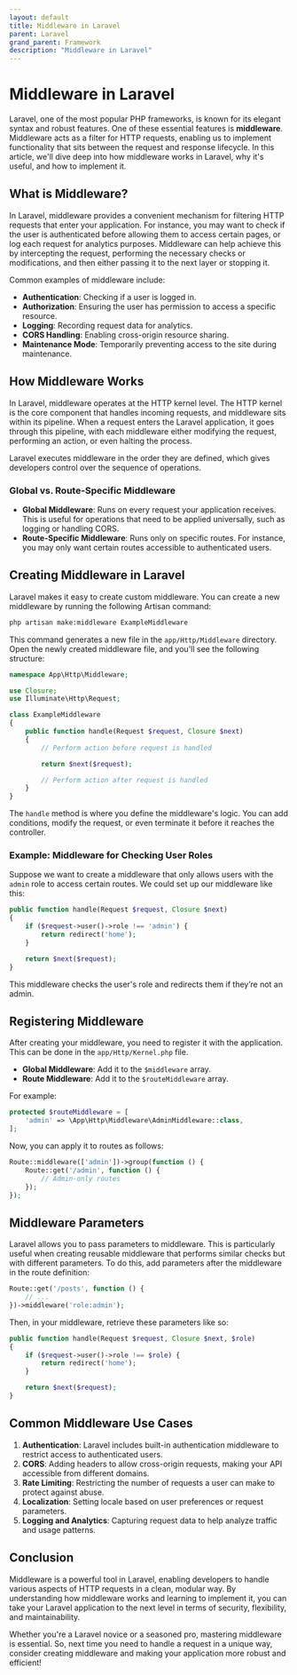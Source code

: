 ```yaml
---
layout: default
title: Middleware in Laravel
parent: Laravel
grand_parent: Framework
description: "Middleware in Laravel"
---
```



# Middleware in Laravel

Laravel, one of the most popular PHP frameworks, is known for its elegant syntax and robust features. One of these essential features is **middleware**. Middleware acts as a filter for HTTP requests, enabling us to implement functionality that sits between the request and response lifecycle. In this article, we'll dive deep into how middleware works in Laravel, why it's useful, and how to implement it.

## What is Middleware?

In Laravel, middleware provides a convenient mechanism for filtering HTTP requests that enter your application. For instance, you may want to check if the user is authenticated before allowing them to access certain pages, or log each request for analytics purposes. Middleware can help achieve this by intercepting the request, performing the necessary checks or modifications, and then either passing it to the next layer or stopping it.

Common examples of middleware include:
- **Authentication**: Checking if a user is logged in.
- **Authorization**: Ensuring the user has permission to access a specific resource.
- **Logging**: Recording request data for analytics.
- **CORS Handling**: Enabling cross-origin resource sharing.
- **Maintenance Mode**: Temporarily preventing access to the site during maintenance.

## How Middleware Works

In Laravel, middleware operates at the HTTP kernel level. The HTTP kernel is the core component that handles incoming requests, and middleware sits within its pipeline. When a request enters the Laravel application, it goes through this pipeline, with each middleware either modifying the request, performing an action, or even halting the process.

Laravel executes middleware in the order they are defined, which gives developers control over the sequence of operations.

### Global vs. Route-Specific Middleware

- **Global Middleware**: Runs on every request your application receives. This is useful for operations that need to be applied universally, such as logging or handling CORS.
- **Route-Specific Middleware**: Runs only on specific routes. For instance, you may only want certain routes accessible to authenticated users.

## Creating Middleware in Laravel

Laravel makes it easy to create custom middleware. You can create a new middleware by running the following Artisan command:

```bash
php artisan make:middleware ExampleMiddleware
```

This command generates a new file in the `app/Http/Middleware` directory. Open the newly created middleware file, and you'll see the following structure:

```php
namespace App\Http\Middleware;

use Closure;
use Illuminate\Http\Request;

class ExampleMiddleware
{
    public function handle(Request $request, Closure $next)
    {
        // Perform action before request is handled

        return $next($request);

        // Perform action after request is handled
    }
}
```

The `handle` method is where you define the middleware's logic. You can add conditions, modify the request, or even terminate it before it reaches the controller.

### Example: Middleware for Checking User Roles

Suppose we want to create a middleware that only allows users with the `admin` role to access certain routes. We could set up our middleware like this:

```php
public function handle(Request $request, Closure $next)
{
    if ($request->user()->role !== 'admin') {
        return redirect('home');
    }

    return $next($request);
}
```

This middleware checks the user's role and redirects them if they’re not an admin.

## Registering Middleware

After creating your middleware, you need to register it with the application. This can be done in the `app/Http/Kernel.php` file.

- **Global Middleware**: Add it to the `$middleware` array.
- **Route Middleware**: Add it to the `$routeMiddleware` array.

For example:

```php
protected $routeMiddleware = [
    'admin' => \App\Http\Middleware\AdminMiddleware::class,
];
```

Now, you can apply it to routes as follows:

```php
Route::middleware(['admin'])->group(function () {
    Route::get('/admin', function () {
        // Admin-only routes
    });
});
```

## Middleware Parameters

Laravel allows you to pass parameters to middleware. This is particularly useful when creating reusable middleware that performs similar checks but with different parameters. To do this, add parameters after the middleware in the route definition:

```php
Route::get('/posts', function () {
    // ...
})->middleware('role:admin');
```

Then, in your middleware, retrieve these parameters like so:

```php
public function handle(Request $request, Closure $next, $role)
{
    if ($request->user()->role !== $role) {
        return redirect('home');
    }

    return $next($request);
}
```

## Common Middleware Use Cases

1. **Authentication**: Laravel includes built-in authentication middleware to restrict access to authenticated users.
2. **CORS**: Adding headers to allow cross-origin requests, making your API accessible from different domains.
3. **Rate Limiting**: Restricting the number of requests a user can make to protect against abuse.
4. **Localization**: Setting locale based on user preferences or request parameters.
5. **Logging and Analytics**: Capturing request data to help analyze traffic and usage patterns.

## Conclusion

Middleware is a powerful tool in Laravel, enabling developers to handle various aspects of HTTP requests in a clean, modular way. By understanding how middleware works and learning to implement it, you can take your Laravel application to the next level in terms of security, flexibility, and maintainability.

Whether you're a Laravel novice or a seasoned pro, mastering middleware is essential. So, next time you need to handle a request in a unique way, consider creating middleware and making your application more robust and efficient!